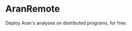 # AranRemote

Deploy Aran's analyses on distributed programs, for free.

<!-- http://www.ecma-international.org/ecma-262/6.0/#sec-properties-of-the-function-prototype-object -->